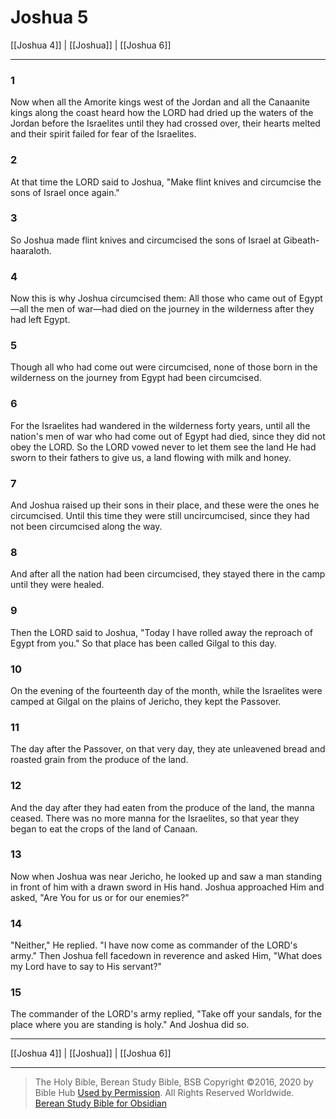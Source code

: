 # Joshua 5

[[Joshua 4]] | [[Joshua]] | [[Joshua 6]]

---

### 1
Now when all the Amorite kings west of the Jordan and all the Canaanite kings along the coast heard how the LORD had dried up the waters of the Jordan before the Israelites until they had crossed over, their hearts melted and their spirit failed for fear of the Israelites.

### 2
At that time the LORD said to Joshua, "Make flint knives and circumcise the sons of Israel once again."

### 3
So Joshua made flint knives and circumcised the sons of Israel at Gibeath-haaraloth.

### 4
Now this is why Joshua circumcised them: All those who came out of Egypt—all the men of war—had died on the journey in the wilderness after they had left Egypt.

### 5
Though all who had come out were circumcised, none of those born in the wilderness on the journey from Egypt had been circumcised.

### 6
For the Israelites had wandered in the wilderness forty years, until all the nation's men of war who had come out of Egypt had died, since they did not obey the LORD. So the LORD vowed never to let them see the land He had sworn to their fathers to give us, a land flowing with milk and honey.

### 7
And Joshua raised up their sons in their place, and these were the ones he circumcised. Until this time they were still uncircumcised, since they had not been circumcised along the way.

### 8
And after all the nation had been circumcised, they stayed there in the camp until they were healed.

### 9
Then the LORD said to Joshua, "Today I have rolled away the reproach of Egypt from you." So that place has been called Gilgal to this day.

### 10
On the evening of the fourteenth day of the month, while the Israelites were camped at Gilgal on the plains of Jericho, they kept the Passover.

### 11
The day after the Passover, on that very day, they ate unleavened bread and roasted grain from the produce of the land.

### 12
And the day after they had eaten from the produce of the land, the manna ceased. There was no more manna for the Israelites, so that year they began to eat the crops of the land of Canaan.

### 13
Now when Joshua was near Jericho, he looked up and saw a man standing in front of him with a drawn sword in His hand. Joshua approached Him and asked, "Are You for us or for our enemies?"

### 14
"Neither," He replied. "I have now come as commander of the LORD's army." Then Joshua fell facedown in reverence and asked Him, "What does my Lord have to say to His servant?"

### 15
The commander of the LORD's army replied, "Take off your sandals, for the place where you are standing is holy." And Joshua did so.

---

[[Joshua 4]] | [[Joshua]] | [[Joshua 6]]

---

> The Holy Bible, Berean Study Bible, BSB
> Copyright &copy;2016, 2020 by Bible Hub
> [Used by Permission](https://berean.bible/terms.htm). All Rights Reserved Worldwide.
> [Berean Study Bible for Obsidian](https://github.com/gapmiss/berean-study-bible-for-obsidian)</small>

